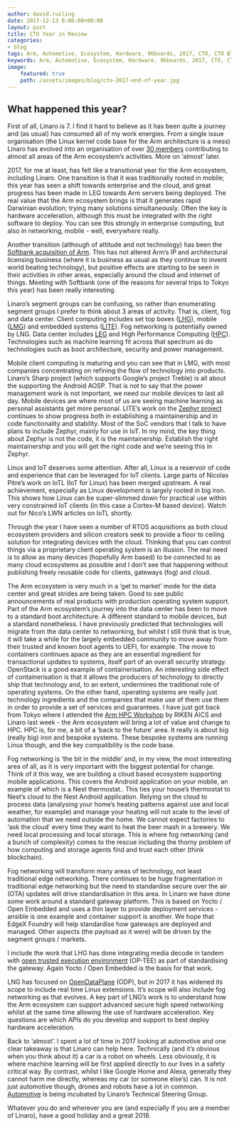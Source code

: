 ```yaml
---
author: david.rusling
date: 2017-12-13 8:00:00+00:00
layout: post
title: CTO Year in Review
categories:
- blog
tags: Arm, Automotive, Ecosystem, Hardware, 96boards, 2017, CTO, CTO Blog
keywords: Arm, Automotive, Ecosystem, Hardware, 96boards, 2017, CTO, CTO Blog
image:
    featured: true
    path: /assets/images/blog/cto-2017-end-of-year.jpg
---
```

## What happened this year? 

First of all, Linaro is 7. I find it hard to believe as it has been quite a journey and (as usual) has consumed all of my work energies. From a single issue organisation (the Linux kernel code base for the Arm architecture is a mess) Linaro has evolved into an organisation of over [30 members](https://www.linaro.org/members/) contributing to almost all areas of the Arm ecosystem’s activities. More on ‘almost’ later.

2017, for me at least, has felt like a transitional year for the Arm ecosystem, including Linaro. One transition is that it was traditionally rooted in mobile; this year has seen a shift towards enterprise and the cloud, and great progress has been made in LEG towards Arm servers being deployed. The real value that the Arm ecosystem brings is that it generates rapid Darwinian evolution; trying many solutions simultaneously. Often the key is hardware acceleration, although this must be integrated with the right software to deploy. You can see this strongly in enterprise computing, but also in networking, mobile - well, everywhere really. 

Another transition (although of attitude and not technology) has been the [Softbank acquisition of Arm](https://www.softbank.jp/en/corp/news/press/sb/2016/20160905_01/). This has not altered Arm’s IP and architectural licensing business (where it is business as usual as they continue to invent world beating technology), but positive effects are starting to be seen in their activities in other areas, especially around the cloud and internet of things. Meeting with Softbank (one of the reasons for several trips to Tokyo this year) has been really interesting.

Linaro’s segment groups can be confusing, so rather than enumerating segment groups I prefer to think about 3 areas of activity. That is, client, fog and data center. Client computing includes set top boxes ([LHG](https://www.linaro.org/groups/lhg/)), mobile ([LMG](https://www.linaro.org/groups/lmg/)) and embedded systems ([LITE](https://www.linaro.org/engineering/groups/lite/)). Fog networking is potentially owned by LNG. Data center includes [LEG](/engineering/groups/ldcg/) and High Performance Computing ([HPC](https://www.linaro.org/sig/hpc/)). Technologies such as machine learning fit across that spectrum as do technologies such as boot architecture, security and power management.

Mobile client computing is maturing and you can see that in LMG, with most companies concentrating on refining the flow of technology into products. Linaro’s Sharp project (which supports Google’s project Treble) is all about the supporting the Android AOSP. That is not to say that the power management work is not important, we need our mobile devices to last all day. Mobile devices are where most of us are seeing machine learning as personal assistants get more personal. LITE’s work on the [Zephyr project](https://www.zephyrproject.org/) continues to show progress both in establishing a maintainership and in code functionality and stability. Most of the SoC vendors that I talk to have plans to include Zephyr, mainly for use in IoT. In my mind, the key thing about Zephyr is not the code, it is the maintainership. Establish the right maintainership and you will get the right code and we’re seeing this in Zephyr. 

Linux and IoT deserves some attention. After all, Linux is a reservoir of code and experience that can be leveraged for IoT clients. Large parts of Nicolas Pitre’s work on IoTL (IoT for Linux) has been merged upstream. A real achievement, especially as Linux development is largely rooted in big iron. This shows how Linux can be super-slimmed down for practical use within very constrained IoT clients (in this case a Cortex-M based device). Watch out for Nico’s LWN articles on IoTL shortly.

Through the year I have seen a number of RTOS acquisitions as both cloud ecosystem providers and silicon creators seek to provide a floor to ceiling solution for integrating devices with the cloud. Thinking that you can control things via a proprietary client operating system is an illusion. The real need is to allow as many devices (hopefully Arm based) to be connected to as many cloud ecosystems as possible and I don’t see that happening without publishing freely reusable code for clients, gateways (fog) and cloud.

The Arm ecosystem is very much in a ‘get to market’ mode for the data center and great strides are being taken. Good to see public announcements of real products with production operating system support. Part of the Arm ecosystem’s journey into the data center has been to move to a standard boot architecture. A different standard to mobile devices, but a standard nonetheless. I have previously predicted that technologies will migrate from the data center to networking, but whilst I still think that is true, it will take a while for the largely embedded community to move away from their trusted and known boot agents to UEFI, for example. The move to containers continues apace as they are an essential ingredient for transactional updates to systems, itself part of an overall security strategy. OpenStack is a good example of containerisation. An interesting side effect of containerisation is that it allows the producers of technology to directly ship that technology and, to an extent, undermines the traditional role of operating systems. On the other hand, operating systems are really just technology ingredients and the companies that make use of them use them in order to provide a set of services and guarantees. 
I have just got back from Tokyo where I attended the [Arm HPC Workshop](/events/workshop/arm-hpc-japan-2017/) by RIKEN AICS and Linaro last week - the Arm ecosystem will bring a lot of value and change to HPC. HPC is, for me, a bit of a ‘back to the future’ area. It really is about big (really big) iron and bespoke systems. These bespoke systems are running Linux though, and the key compatibility is the code base.

Fog networking is ‘the bit in the middle’ and, in my view, the most interesting area of all, as it is very important with the biggest potential for change. Think of it this way, we are building a cloud based ecosystem supporting mobile applications. This covers the Android application on your mobile, an example of which is a Nest thermostat.. This ties your house’s thermostat to Nest’s cloud to the Nest Android application. Relying on the cloud to process data (analysing your home’s heating patterns against use and local weather, for example) and manage your heating will not scale to the level of automation that we need outside the home. We cannot expect factories to ‘ask the cloud’ every time they want to heat the beer mash in a brewery. We need local processing and local storage. This is where fog networking (and a bunch of complexity) comes to the rescue including the thorny problem of how computing and storage agents find and trust each other (think blockchain). 

Fog networking will transform many areas of technology, not least traditional edge networking.
There continues to be huge fragmentation in traditional edge networking but the need to standardise secure over the air (OTA) updates will drive standardisation in this area. In Linaro we have done some work around a standard gateway platform. This is based on Yocto / Open Embedded and uses a thin layer to provide deployment services - ansible is one example and container support is another. We hope that EdgeX Foundry will help standardise how gateways are deployed and managed. Other aspects (the payload as it were) will be driven by the segment groups / markets.

I include the work that LHG has done integrating media decode in tandem with [open trusted execution environment](https://www.op-tee.org/) (OP-TEE) as part of standardising the gateway. Again Yocto / Open Embedded is the basis for that work.

LNG has focused on [OpenDataPlane](https://opendataplane.org/) (ODP), but in 2017 it has widened its scope to include real time Linux extensions. It’s scope will also include fog networking as that evolves. A key part of LNG’s work is to understand how the Arm ecosystem can support advanced secure high speed networking whilst at the same time allowing the use of hardware acceleration. Key questions are which APIs do you develop and support to best deploy hardware acceleration.

Back to ‘almost’. I spent a lot of time in 2017 looking at automotive and one clear takeaway is that Linaro can help here. Technically (and it’s obvious when you think about it) a car is a robot on wheels. Less obviously, it is where machine learning will be first applied directly to our lives in a safety critical way. By contrast, whilst I like Google Home and Alexa, generally they cannot harm me directly, whereas my car (or someone else’s) can. It is not just automotive though, drones and robots have a lot in common. [Automotive](https://www.linaro.org/blog/the-arm-ecosystem-in-automotive/) is being incubated by Linaro’s Technical Steering Group. 

Whatever you do and wherever you are (and especially if you are a member of Linaro), have a good holiday and a great 2018.
